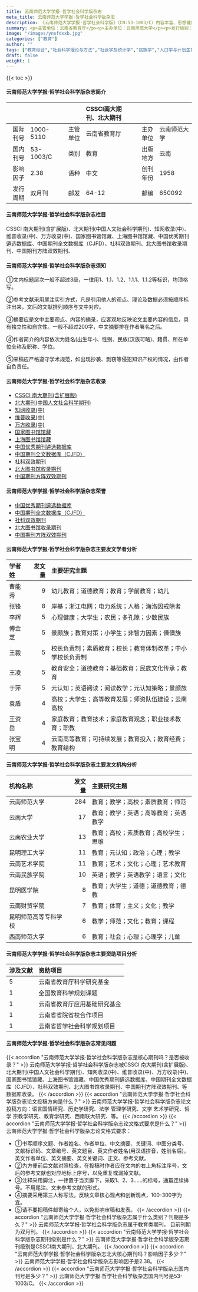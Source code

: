 ```yaml
---
title: 云南师范大学学报·哲学社会科学版杂志
meta_title: 云南师范大学学报·哲学社会科学版杂志
description: 《云南师范大学学报·哲学社会科学版》（CN:53-1003/C）内容丰富、思想健康，自1958年创刊起，以双月刊形式发行，刊物对外积极扩大宣传，致力于提高杂志质量与影响。
summary: <p>主管单位：云南省教育厅</p><p>主办单位：云南师范大学</p><p>发行级别：CSSCI南大期刊、北大期刊</p><p>发行周期：双月刊</p>
image: "/images/ynsfdxxb.jpg"
categories: ["教育"]
author: ""
tags: ["教育综合","社会科学理论与方法","社会学及统计学","民族学","人口学与计划生育","人才学与劳动科学","教育理论与教育管理","学前教育","初等教育","中等教育","高等教育","职业教育","成人教育与特殊教育","体育",]
draft: false
weight: 1
---
```


{{< toc >}}

#### 云南师范大学学报·哲学社会科学版杂志简介
|               |                               |               | CSSCI南大期刊、北大期刊        |               |                           |
| ------------: | :---------------------------- | ------------: | :---------------------------- | ------------: | :------------------------ |
| 国际刊号      | 1000-5110   | 主管单位      | 云南省教育厅     | 主办单位      | 云南师范大学     |
| 国内刊号      | 53-1003/C        | 类别          | 教育       | 出版地方      | 云南           |
| 影响因子      | 2.38        | 语种          | 中文             | 创刊年份      | 1958    |
| 发行周期      | 双月刊    | 邮发          | 64-12              | 邮编          | 650092      |

#### 云南师范大学学报·哲学社会科学版杂志栏目
<span>CSSCI 南大期刊(含扩展版)</span>、<span>北大期刊(中国人文社会科学期刊)</span>、<span>知网收录(中)</span>、<span>维普收录(中)</span>、<span>万方收录(中)</span>、<span>国家图书馆馆藏</span>、<span>上海图书馆馆藏</span>、<span>中国优秀期刊遴选数据库</span>、<span>中国期刊全文数据库（CJFD）</span>、<span>社科双效期刊</span>、<span>北大图书馆收录期刊</span>、<span>中国期刊方阵双效期刊</span>、

#### 云南师范大学学报·哲学社会科学版杂志须知
<p><p>
	①文内标题层次一般不超过3级，一律用1、1.1、1.2、1.1.1、1.1.2等标识，均顶格写。
</p><p>
	②参考文献采用尾注实引方式，凡是引用他人的观点、理论及数据必须按顺序标注出来，文后的文献排列顺序与文中对应。
</p><p>
	③摘要应是文中主要观点、内容的摘录，应客观地反映论文主要内容的信息，具有独立性和自含性。一般不超过200字，中文摘要排在作者署名之后。
</p><p>
	④作者简介的内容依次为姓名(出生年-)、性别、民族(汉族可略)、籍贯、所在单位全称及职称、学位。
</p><p>
	⑤来稿应严格遵守学术规范，如出现抄袭、剽窃等侵犯知识产权的情况，由作者自负责任。
</p></p>


#### 云南师范大学学报·哲学社会科学版杂志收录
<ul>
    <li class="inline-block">
        <a class="bg-theme-light hover:bg-primary dark:bg-darkmode-theme-light dark:hover:bg-darkmode-primary dark:hover:text-dark m-1 block rounded px-3 py-1 hover:text-white" href="#云南师范大学学报·哲学社会科学版杂志收录">
        CSSCI 南大期刊(含扩展版)
        </a>
    </li>
    <li class="inline-block">
        <a class="bg-theme-light hover:bg-primary dark:bg-darkmode-theme-light dark:hover:bg-darkmode-primary dark:hover:text-dark m-1 block rounded px-3 py-1 hover:text-white" href="#云南师范大学学报·哲学社会科学版杂志收录">
        北大期刊(中国人文社会科学期刊)
        </a>
    </li>
    <li class="inline-block">
        <a class="bg-theme-light hover:bg-primary dark:bg-darkmode-theme-light dark:hover:bg-darkmode-primary dark:hover:text-dark m-1 block rounded px-3 py-1 hover:text-white" href="#云南师范大学学报·哲学社会科学版杂志收录">
        知网收录(中)
        </a>
    </li>
    <li class="inline-block">
        <a class="bg-theme-light hover:bg-primary dark:bg-darkmode-theme-light dark:hover:bg-darkmode-primary dark:hover:text-dark m-1 block rounded px-3 py-1 hover:text-white" href="#云南师范大学学报·哲学社会科学版杂志收录">
        维普收录(中)
        </a>
    </li>
    <li class="inline-block">
        <a class="bg-theme-light hover:bg-primary dark:bg-darkmode-theme-light dark:hover:bg-darkmode-primary dark:hover:text-dark m-1 block rounded px-3 py-1 hover:text-white" href="#云南师范大学学报·哲学社会科学版杂志收录">
        万方收录(中)
        </a>
    </li>
    <li class="inline-block">
        <a class="bg-theme-light hover:bg-primary dark:bg-darkmode-theme-light dark:hover:bg-darkmode-primary dark:hover:text-dark m-1 block rounded px-3 py-1 hover:text-white" href="#云南师范大学学报·哲学社会科学版杂志收录">
        国家图书馆馆藏
        </a>
    </li>
    <li class="inline-block">
        <a class="bg-theme-light hover:bg-primary dark:bg-darkmode-theme-light dark:hover:bg-darkmode-primary dark:hover:text-dark m-1 block rounded px-3 py-1 hover:text-white" href="#云南师范大学学报·哲学社会科学版杂志收录">
        上海图书馆馆藏
        </a>
    </li>
    <li class="inline-block">
        <a class="bg-theme-light hover:bg-primary dark:bg-darkmode-theme-light dark:hover:bg-darkmode-primary dark:hover:text-dark m-1 block rounded px-3 py-1 hover:text-white" href="#云南师范大学学报·哲学社会科学版杂志收录">
        中国优秀期刊遴选数据库
        </a>
    </li>
    <li class="inline-block">
        <a class="bg-theme-light hover:bg-primary dark:bg-darkmode-theme-light dark:hover:bg-darkmode-primary dark:hover:text-dark m-1 block rounded px-3 py-1 hover:text-white" href="#云南师范大学学报·哲学社会科学版杂志收录">
        中国期刊全文数据库（CJFD）
        </a>
    </li>
    <li class="inline-block">
        <a class="bg-theme-light hover:bg-primary dark:bg-darkmode-theme-light dark:hover:bg-darkmode-primary dark:hover:text-dark m-1 block rounded px-3 py-1 hover:text-white" href="#云南师范大学学报·哲学社会科学版杂志收录">
        社科双效期刊
        </a>
    </li>
    <li class="inline-block">
        <a class="bg-theme-light hover:bg-primary dark:bg-darkmode-theme-light dark:hover:bg-darkmode-primary dark:hover:text-dark m-1 block rounded px-3 py-1 hover:text-white" href="#云南师范大学学报·哲学社会科学版杂志收录">
        北大图书馆收录期刊
        </a>
    </li>
    <li class="inline-block">
        <a class="bg-theme-light hover:bg-primary dark:bg-darkmode-theme-light dark:hover:bg-darkmode-primary dark:hover:text-dark m-1 block rounded px-3 py-1 hover:text-white" href="#云南师范大学学报·哲学社会科学版杂志收录">
        中国期刊方阵双效期刊
        </a>
    </li>
</ul>



#### 云南师范大学学报·哲学社会科学版杂志荣誉
<ul>
    <li class="inline-block">
        <a class="bg-theme-light hover:bg-primary dark:bg-darkmode-theme-light dark:hover:bg-darkmode-primary dark:hover:text-dark m-1 block rounded px-3 py-1 hover:text-white" href="#云南师范大学学报·哲学社会科学版杂志荣誉">
        中国优秀期刊遴选数据库
        </a>
    </li>
    <li class="inline-block">
        <a class="bg-theme-light hover:bg-primary dark:bg-darkmode-theme-light dark:hover:bg-darkmode-primary dark:hover:text-dark m-1 block rounded px-3 py-1 hover:text-white" href="#云南师范大学学报·哲学社会科学版杂志荣誉">
        中国期刊全文数据库（CJFD）
        </a>
    </li>
    <li class="inline-block">
        <a class="bg-theme-light hover:bg-primary dark:bg-darkmode-theme-light dark:hover:bg-darkmode-primary dark:hover:text-dark m-1 block rounded px-3 py-1 hover:text-white" href="#云南师范大学学报·哲学社会科学版杂志荣誉">
        社科双效期刊
        </a>
    </li>
    <li class="inline-block">
        <a class="bg-theme-light hover:bg-primary dark:bg-darkmode-theme-light dark:hover:bg-darkmode-primary dark:hover:text-dark m-1 block rounded px-3 py-1 hover:text-white" href="#云南师范大学学报·哲学社会科学版杂志荣誉">
        北大图书馆收录期刊
        </a>
    </li>
    <li class="inline-block">
        <a class="bg-theme-light hover:bg-primary dark:bg-darkmode-theme-light dark:hover:bg-darkmode-primary dark:hover:text-dark m-1 block rounded px-3 py-1 hover:text-white" href="#云南师范大学学报·哲学社会科学版杂志荣誉">
        中国期刊方阵双效期刊
        </a>
    </li>
</ul>





#### 云南师范大学学报·哲学社会科学版杂志主要发文学者分析
| 学者姓                | 发文量                | 主要研究主题          |
| :------------         | --------------------: | :-------------------- |
| 曹能秀   | 9     | 幼儿教育；道德教育；教育；学前教育；幼儿 |
| 张锋   | 8     | 岸基；浙江电网；电力系统；人格；海洛因戒除者 |
| 李辉   | 5     | 心理健康；大学生；农民；多孔隙；少数民族 |
| 傅金芝   | 5     | 景颇族；教育对策；小学生；非智力因素；傈僳族 |
| 王毅   | 5     | 校长负责制；素质教育；校长；教育体制改革；中小学校长负责制 |
| 王凌   | 5     | 教育安全；道德教育；基础教育；民族文化传承；教育 |
| 于萍   | 5     | 元认知；英语阅读；阅读教学；元认知策略；景颇族 |
| 袁盾   | 4     | 高校；大学生；高等教育发展；师资队伍建设；云南高校 |
| 王资岳   | 4     | 家庭教育；教育技术；家庭教育观念；职业技术教育；职教 |
| 张宝明   | 4     | 云南高等教育；可持续发展；教育投入；教育经费；教育结构 |




#### 云南师范大学学报·哲学社会科学版杂志主要发文机构分析
| 机构名称              | 发文量                | 主要研究主题          |
| :------------         | --------------------: | :-------------------- |
| 云南师范大学   | 284     | 教育；教学；高校；素质教育；师范 |
| 云南大学   | 17     | 教育；教学；英语；高等教育；英语教学 |
| 云南农业大学   | 13     | 教育；高校；素质教育；高校学生；思维 |
| 昆明理工大学   | 11     | 教育；元认知；政治；心理；教学 |
| 云南艺术学院   | 11     | 教育；艺术；文化；心理；艺术教育 |
| 云南民族学院   | 10     | 英语；教学；英语教学；语言；文化 |
| 昆明医学院   | 8     | 教育；大学生；道德；道德教育；德教 |
| 云南财贸学院   | 7     | 教育；体育；主义；文化；教学 |
| 昆明师范高等专科学校   | 6     | 教学；师范；文化；教育；课程 |
| 西南师范大学   | 6     | 教育；社会；心理；心理学；儿童 |




#### 云南师范大学学报·哲学社会科学版杂志主要资助项目分析
| 涉及文献              | 资助项目              |
| :------------         | :-------------------- |
| 5   | 云南省教育厅科学研究基金   |
| 1   | 全国教育科学规划课题   |
| 1   | 云南省教育厅应用基础研究基金   |
| 1   | 云南省省院省校合作项目   |
| 1   | 云南省哲学社会科学规划项目   |





#### 云南师范大学学报·哲学社会科学版杂志常见问题
{{< accordion "云南师范大学学报·哲学社会科学版杂志是核心期刊吗？是否被收录？" >}}
云南师范大学学报·哲学社会科学版杂志被CSSCI 南大期刊(含扩展版)、北大期刊(中国人文社会科学期刊)、知网收录(中)、维普收录(中)、万方收录(中)、国家图书馆馆藏、上海图书馆馆藏、中国优秀期刊遴选数据库、中国期刊全文数据库（CJFD）、社科双效期刊、北大图书馆收录期刊、中国期刊方阵双效期刊、等数据库收录。
{{< /accordion >}}
{{< accordion "云南师范大学学报·哲学社会科学版杂志论文投稿方向是什么？" >}}
云南师范大学学报·哲学社会科学版杂志论文投稿方向：语言国情研究、历史学研究、法学 管理学研究、文学 艺术学研究、哲学 宗教学研究、教育学研究、西南联大研究、等。
{{< /accordion >}}
{{< accordion "云南师范大学学报·哲学社会科学版杂志论文格式要求是什么？" >}}
云南师范大学学报·哲学社会科学版杂志论文格式要求：
- ①书写顺序文题、作者姓名、作者单位、中文摘要、关键词、中图分类号、文献标识码、文章编号、英文题目、英文作者姓名(用汉语拼音，姓前名后)，英文作者单位、英文摘要、英文关键词、正文、参考文献。
- ②为方便前后文献对照检查，在投稿时作者应在文内的右上角标注序号，文后的参考文献也对应地标上序号，以免重复或漏掉文献。
- ③注释采用脚注，一律置于当页脚下，采取1、2、3……的标号，通篇连续排号。不用尾注、文末参考文献的形式。
- ④摘要采用第三人称写法，反映文章核心观点和创新观点，100-300字为宜。
- ⑤请不要把稿件邮寄给个人，以免影响审稿和发表。
{{< /accordion >}}
{{< accordion "云南师范大学学报·哲学社会科学版杂志属于什么类别？刊期是多久？" >}}
云南师范大学学报·哲学社会科学版杂志属于教育类期刊， 目前刊期为双月刊。
{{< /accordion >}}
{{< accordion "云南师范大学学报·哲学社会科学版杂志期刊级别是什么？" >}}
云南师范大学学报·哲学社会科学版杂志期刊级别是CSSCI南大期刊、北大期刊。
{{< /accordion >}}
{{< accordion "云南师范大学学报·哲学社会科学版杂志北大核心期刊吗？影响因子多少？" >}}
云南师范大学学报·哲学社会科学版杂志影响因子是2.38。
{{< /accordion >}}
{{< accordion "云南师范大学学报·哲学社会科学版杂志国内刊号是多少？" >}}
云南师范大学学报·哲学社会科学版杂志国内刊号是53-1003/C。
{{< /accordion >}}